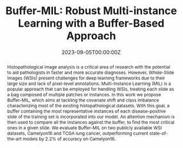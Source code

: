 ---
title: 'Buffer-MIL: Robust Multi-instance Learning with a Buffer-Based Approach'

# Authors
# If you created a profile for a user (e.g. the default `admin` user), write the username (folder name) here
# and it will be replaced with their full name and linked to their profile.
authors:
  - admin
  - Luca Lumetti
  - Angelo Porrello
  - Federico Bolelli
  - Simone Calderara
  - Elisa Ficarra

# Author notes (optional)
author_notes:
  - 'Equal contribution'
  - 'Equal contribution'


date: '2023-09-05T00:00:00Z'
doi: ''

# Schedule page publish date (NOT publication's date).
publishDate: '2024-01-01T00:00:00Z'

# Publication type.
# Accepts a single type but formatted as a YAML list (for Hugo requirements).
# Enter a publication type from the CSL standard.
publication_types: ['paper-conference']

# Publication name and optional abbreviated publication name.
publication: In Image Analysis and Processing 2023
publication_short: In *ICW*

abstract: Histopathological image analysis is a critical area of research with the potential to aid pathologists in faster and more accurate diagnoses. However, Whole-Slide Images (WSIs) present challenges for deep learning frameworks due to their large size and lack of pixel-level annotations. Multi-Instance Learning (MIL) is a popular approach that can be employed for handling WSIs, treating each slide as a bag composed of multiple patches or instances. In this work we propose Buffer-MIL, which aims at tackling the covariate shift and class imbalance characterizing most of the existing histopathological datasets. With this goal, a buffer containing the most representative instances of each disease-positive slide of the training set is incorporated into our model. An attention mechanism is then used to compare all the instances against the buffer, to find the most critical ones in a given slide. We evaluate Buffer-MIL on two publicly available WSI datasets, Camelyon16 and TCGA lung cancer, outperforming current state-of-the-art models by 2.2% of accuracy on Camelyon16.

# Summary. An optional shortened abstract.
summary: In this work we propose Buffer-MIL, which aims at tackling the covariate shift and class imbalance characterizing most of the existing histopathological datasets.

tags:
  - MIL
  - Covariance shift

# Display this page in the Featured widget?
featured: false

# Custom links (uncomment lines below)
# links:
# - name: Custom Link
#   url: http://example.org

url_pdf: ''
url_code: ''
url_dataset: ''
url_poster: ''
url_project: ''
url_slides: ''
url_source: ''
url_video: ''

# Featured image
# To use, add an image named `featured.jpg/png` to your page's folder.
image:
  caption: 'Image credit: [**ICIAP**](https://link.springer.com/chapter/10.1007/978-3-031-43153-1_1)'
  focal_point: ''
  preview_only: false

# Associated Projects (optional).
#   Associate this publication with one or more of your projects.
#   Simply enter your project's folder or file name without extension.
#   E.g. `internal-project` references `content/project/internal-project/index.md`.
#   Otherwise, set `projects: []`.
projects: []


# Slides (optional).
#   Associate this publication with Markdown slides.
#   Simply enter your slide deck's filename without extension.
#   E.g. `slides: "example"` references `content/slides/example/index.md`.
#   Otherwise, set `slides: ""`.
slides: ""
---
